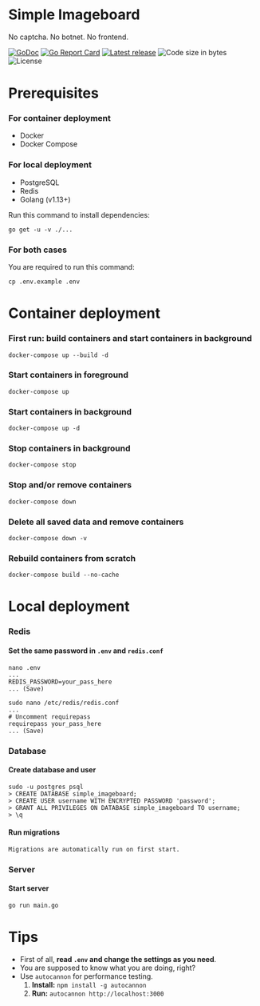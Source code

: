 # Simple Imageboard

No captcha. No botnet. No frontend.

[![GoDoc](https://godoc.org/github.com/AquoDev/simple-imageboard-golang?status.svg)](https://godoc.org/github.com/AquoDev/simple-imageboard-golang)
[![Go Report Card](https://goreportcard.com/badge/github.com/AquoDev/simple-imageboard-golang)](https://goreportcard.com/report/github.com/AquoDev/simple-imageboard-golang)
[![Latest release](https://img.shields.io/github/v/release/AquoDev/simple-imageboard-golang)](https://github.com/AquoDev/simple-imageboard-golang/releases/latest)
![Code size in bytes](https://img.shields.io/github/languages/code-size/AquoDev/simple-imageboard-golang)
![License](https://img.shields.io/github/license/AquoDev/simple-imageboard-golang)

# Prerequisites

### For container deployment

-   Docker
-   Docker Compose

### For local deployment

-   PostgreSQL
-   Redis
-   Golang (v1.13+)

Run this command to install dependencies:

```console
go get -u -v ./...
```

### For both cases

You are required to run this command:

```console
cp .env.example .env
```

# Container deployment

### First run: build containers and start containers in background

```console
docker-compose up --build -d
```

### Start containers in foreground

```console
docker-compose up
```

### Start containers in background

```console
docker-compose up -d
```

### Stop containers in background

```console
docker-compose stop
```

### Stop and/or remove containers

```console
docker-compose down
```

### Delete all saved data and remove containers

```console
docker-compose down -v
```

### Rebuild containers from scratch

```console
docker-compose build --no-cache
```

# Local deployment

### Redis

#### Set the same password in `.env` and `redis.conf`

```console
nano .env
...
REDIS_PASSWORD=your_pass_here
... (Save)
```

```console
sudo nano /etc/redis/redis.conf
...
# Uncomment requirepass
requirepass your_pass_here
... (Save)
```

### Database

#### Create database and user

```console
sudo -u postgres psql
> CREATE DATABASE simple_imageboard;
> CREATE USER username WITH ENCRYPTED PASSWORD 'password';
> GRANT ALL PRIVILEGES ON DATABASE simple_imageboard TO username;
> \q
```

#### Run migrations

`Migrations are automatically run on first start.`

### Server

#### Start server

```console
go run main.go
```

# Tips

-   First of all, **read `.env` and change the settings as you need**.
-   You are supposed to know what you are doing, right?
-   Use `autocannon` for performance testing.
    1. **Install:** `npm install -g autocannon`
    2. **Run:** `autocannon http://localhost:3000`
